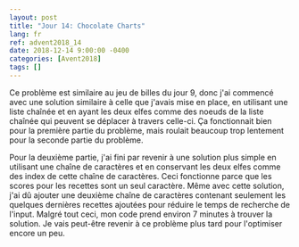 ```yaml
---
layout: post
title: "Jour 14: Chocolate Charts"
lang: fr
ref: advent2018_14
date: 2018-12-14 9:00:00 -0400
categories: [Avent2018]
tags: []
---
```

Ce problème est similaire au jeu de billes du jour 9, donc j'ai commencé avec une solution similaire à celle que j'avais mise en place, en utilisant une liste chaînée et en ayant les deux elfes comme des noeuds de la liste chaînée qui peuvent se déplacer à travers celle-ci. Ça fonctionnait bien pour la première partie du problème, mais roulait beaucoup trop lentement pour la seconde partie du problème.

Pour la deuxième partie, j'ai fini par revenir à une solution plus simple en utilisant une chaîne de caractères et en conservant les deux elfes comme des index de cette chaîne de caractères. Ceci fonctionne parce que les scores pour les recettes sont un seul caractère. Même avec cette solution, j'ai dû ajouter une deuxième chaîne de caractères contenant seulement les quelques dernières recettes ajoutées pour réduire le temps de recherche de l'input. Malgré tout ceci, mon code prend environ 7 minutes à trouver la solution. Je vais peut-être revenir à ce problème plus tard pour l'optimiser encore un peu.